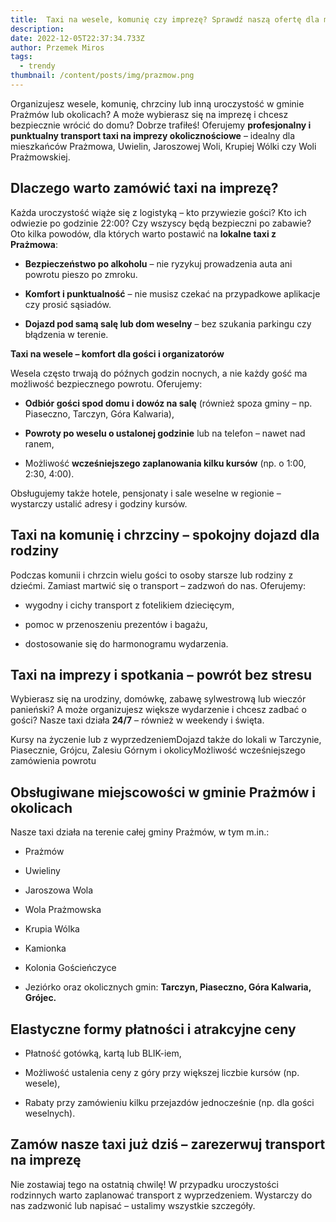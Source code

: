 ```yaml
---
title:  Taxi na wesele, komunię czy imprezę? Sprawdź naszą ofertę dla mieszkańców gminy Prażmów
description: 
date: 2022-12-05T22:37:34.733Z
author: Przemek Miros
tags: 
  - trendy
thumbnail: /content/posts/img/prazmow.png
---
```


Organizujesz wesele, komunię, chrzciny lub inną uroczystość w gminie Prażmów lub okolicach? A może wybierasz się na imprezę i chcesz bezpiecznie wrócić do domu? Dobrze trafiłeś! Oferujemy **profesjonalny i punktualny transport taxi na imprezy okolicznościowe** – idealny dla mieszkańców Prażmowa, Uwielin, Jaroszowej Woli, Krupiej Wólki czy Woli Prażmowskiej.

**Dlaczego warto zamówić taxi na imprezę?**
-------------------------------------------

Każda uroczystość wiąże się z logistyką – kto przywiezie gości? Kto ich odwiezie po godzinie 22:00? Czy wszyscy będą bezpieczni po zabawie? Oto kilka powodów, dla których warto postawić na **lokalne taxi z Prażmowa**:

- **Bezpieczeństwo po alkoholu** – nie ryzykuj prowadzenia auta ani powrotu pieszo po zmroku.
    
- **Komfort i punktualność** – nie musisz czekać na przypadkowe aplikacje czy prosić sąsiadów.
    
- **Dojazd pod samą salę lub dom weselny** – bez szukania parkingu czy błądzenia w terenie.
    

**Taxi na wesele – komfort dla gości i organizatorów**

Wesela często trwają do późnych godzin nocnych, a nie każdy gość ma możliwość bezpiecznego powrotu. Oferujemy:

*   **Odbiór gości spod domu i dowóz na salę** (również spoza gminy – np. Piaseczno, Tarczyn, Góra Kalwaria),
    
*   **Powroty po weselu o ustalonej godzinie** lub na telefon – nawet nad ranem,
    
*   Możliwość **wcześniejszego zaplanowania kilku kursów** (np. o 1:00, 2:30, 4:00).
    

Obsługujemy także hotele, pensjonaty i sale weselne w regionie – wystarczy ustalić adresy i godziny kursów.

**Taxi na komunię i chrzciny – spokojny dojazd dla rodziny**
------------------------------------------------------------

Podczas komunii i chrzcin wielu gości to osoby starsze lub rodziny z dziećmi. Zamiast martwić się o transport – zadzwoń do nas. Oferujemy:

*   wygodny i cichy transport z fotelikiem dziecięcym,
    
*   pomoc w przenoszeniu prezentów i bagażu,
    
*   dostosowanie się do harmonogramu wydarzenia.
    

**Taxi na imprezy i spotkania – powrót bez stresu**
---------------------------------------------------

Wybierasz się na urodziny, domówkę, zabawę sylwestrową lub wieczór panieński? A może organizujesz większe wydarzenie i chcesz zadbać o gości? Nasze taxi działa **24/7** – również w weekendy i święta.

Kursy na życzenie lub z wyprzedzeniemDojazd także do lokali w Tarczynie, Piasecznie, Grójcu, Zalesiu Górnym i okolicyMożliwość wcześniejszego zamówienia powrotu

**Obsługiwane miejscowości w gminie Prażmów i okolicach**
---------------------------------------------------------

Nasze taxi działa na terenie całej gminy Prażmów, w tym m.in.:

*   Prażmów
    
*   Uwieliny
    
*   Jaroszowa Wola
    
*   Wola Prażmowska
    
*   Krupia Wólka
    
*   Kamionka
    
*   Kolonia Gościeńczyce
    
*   Jeziórko oraz okolicznych gmin: **Tarczyn, Piaseczno, Góra Kalwaria, Grójec.**
    

**Elastyczne formy płatności i atrakcyjne ceny**
------------------------------------------------

*   Płatność gotówką, kartą lub BLIK-iem,
    
*   Możliwość ustalenia ceny z góry przy większej liczbie kursów (np. wesele),
    
*   Rabaty przy zamówieniu kilku przejazdów jednocześnie (np. dla gości weselnych).
    

**Zamów nasze taxi już dziś – zarezerwuj transport na imprezę**
---------------------------------------------------------------

Nie zostawiaj tego na ostatnią chwilę! W przypadku uroczystości rodzinnych warto zaplanować transport z wyprzedzeniem. Wystarczy do nas zadzwonić lub napisać – ustalimy wszystkie szczegóły.